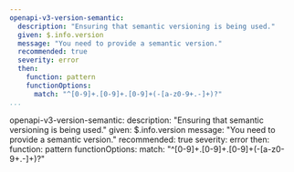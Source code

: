 ```yaml
--- 
openapi-v3-version-semantic: 
  description: "Ensuring that semantic versioning is being used."
  given: $.info.version
  message: "You need to provide a semantic version."
  recommended: true
  severity: error
  then: 
    function: pattern
    functionOptions: 
      match: "^[0-9]+.[0-9]+.[0-9]+(-[a-z0-9+.-]+)?"
...
```

openapi-v3-version-semantic: 
  description: "Ensuring that semantic versioning is being used."
  given: $.info.version
  message: "You need to provide a semantic version."
  recommended: true
  severity: error
  then: 
    function: pattern
    functionOptions: 
      match: "^[0-9]+.[0-9]+.[0-9]+(-[a-z0-9+.-]+)?"

